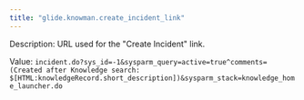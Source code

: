 ```yaml
---
title: "glide.knowman.create_incident_link"
---
```


Description: URL used for the "Create Incident" link.

Value: `incident.do?sys_id=-1&sysparm_query=active=true^comments=(Created after Knowledge search: $[HTML:knowledgeRecord.short_description])&sysparm_stack=knowledge_home_launcher.do`